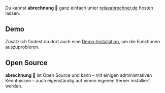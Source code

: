 Du kannst **abrechnung 🧾** ganz einfach unter [reiseabrechner.de](https://reiseabrechner.de) hosten lassen.

## Demo

Zusätzlich findest du dort auch eine [Demo-Installation](https://reiseabrechner.de/demo), um die Funktionen auszuprobieren.

## Open Source

**abrechnung 🧾** ist Open Source und kann – mit einigen administrativen Kenntnissen – auch eigenständig auf einem eigenen Server installiert werden.
